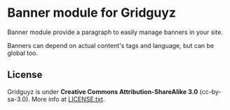 Banner module for Gridguyz
==========================

Banner module provide a paragraph to easily manage banners in your site.

Banners can depend on actual content's tags and language, but can be global too.

License
-------

Gridguyz is under **Creative Commons Attribution-ShareAlike 3.0** (cc-by-sa-3.0).
More info at [LICENSE.txt](LICENSE.txt).
